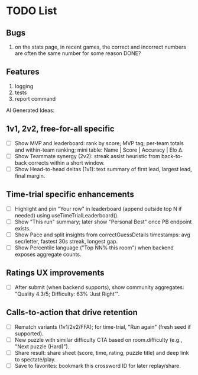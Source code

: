 # TODO List


## Bugs

1. on the stats page, in recent games, the correct and incorrect numbers are often the same number for some reason DONE?


## Features

1. logging
2. tests
6. report command




AI Generated Ideas:

## 1v1, 2v2, free-for-all specific

- [ ] Show MVP and leaderboard: rank by score; MVP tag; per-team totals and within-team ranking; mini table: Name | Score | Accuracy | Elo Δ.
- [ ] Show Teammate synergy (2v2): streak assist heuristic from back-to-back corrects within a short window.
- [ ] Show Head-to-head deltas (1v1): text summary of first lead, largest lead, final margin.

## Time-trial specific enhancements

- [ ] Highlight and pin "Your row" in leaderboard (append outside top N if needed) using useTimeTrialLeaderboard().
- [ ] Show "This run" summary; later show "Personal Best" once PB endpoint exists.
- [ ] Show Pace and split insights from correctGuessDetails timestamps: avg sec/letter, fastest 30s streak, longest gap.
- [ ] Show Percentile language ("Top NN% this room") when backend exposes aggregate counts.

## Ratings UX improvements

- [ ] After submit (when backend supports), show community aggregates: "Quality 4.3/5; Difficulty: 63% 'Just Right'".

## Calls-to-action that drive retention

- [ ] Rematch variants (1v1/2v2/FFA); for time-trial, "Run again" (fresh seed if supported).
- [ ] New puzzle with similar difficulty CTA based on room.difficulty (e.g., "Next puzzle (Hard)").
- [ ] Share result: share sheet (score, time, rating, puzzle title) and deep link to spectate/play.
- [ ] Save to favorites: bookmark this crossword ID for later replay/share.

